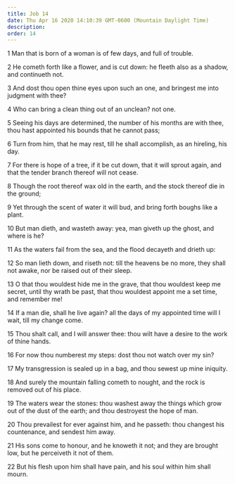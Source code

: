 ```yaml
---
title: Job 14
date: Thu Apr 16 2020 14:10:39 GMT-0600 (Mountain Daylight Time)
description: 
order: 14
---
```


<p>1 Man that is born of a woman is of few days, and full of trouble.</p>
<span></span>
<p>
  2 He cometh forth like a flower, and is cut down: he fleeth also as a shadow,
  and continueth not.
</p>
<p>
  3 And dost thou open thine eyes upon such an one, and bringest me into
  judgment with thee?
</p>
<p>4 Who can bring a clean thing out of an unclean? not one.</p>
<p>
  5 Seeing his days are determined, the number of his months are with thee, thou
  hast appointed his bounds that he cannot pass;
</p>
<p>
  6 Turn from him, that he may rest, till he shall accomplish, as an hireling,
  his day.
</p>
<p>
  7 For there is hope of a tree, if it be cut down, that it will sprout again,
  and that the tender branch thereof will not cease.
</p>
<p>
  8 Though the root thereof wax old in the earth, and the stock thereof die in
  the ground;
</p>
<p>
  9 Yet through the scent of water it will bud, and bring forth boughs like a
  plant.
</p>
<p>
  10 But man dieth, and wasteth away: yea, man giveth up the ghost, and where is
  he?
</p>
<p>11 As the waters fail from the sea, and the flood decayeth and drieth up:</p>
<p>
  12 So man lieth down, and riseth not: till the heavens be no more, they shall
  not awake, nor be raised out of their sleep.
</p>
<p>
  13 O that thou wouldest hide me in the grave, that thou wouldest keep me
  secret, until thy wrath be past, that thou wouldest appoint me a set time, and
  remember me!
</p>
<p>
  14 If a man die, shall he live again? all the days of my appointed time will I
  wait, till my change come.
</p>
<p>
  15 Thou shalt call, and I will answer thee: thou wilt have a desire to the
  work of thine hands.
</p>
<p>16 For now thou numberest my steps: dost thou not watch over my sin?</p>
<p>
  17 My transgression is sealed up in a bag, and thou sewest up mine iniquity.
</p>
<p>
  18 And surely the mountain falling cometh to nought, and the rock is removed
  out of his place.
</p>
<p>
  19 The waters wear the stones: thou washest away the things which grow out of
  the dust of the earth; and thou destroyest the hope of man.
</p>
<p>
  20 Thou prevailest for ever against him, and he passeth: thou changest his
  countenance, and sendest him away.
</p>
<p>
  21 His sons come to honour, and he knoweth it not; and they are brought low,
  but he perceiveth it not of them.
</p>
<p>
  22 But his flesh upon him shall have pain, and his soul within him shall
  mourn.
</p>
